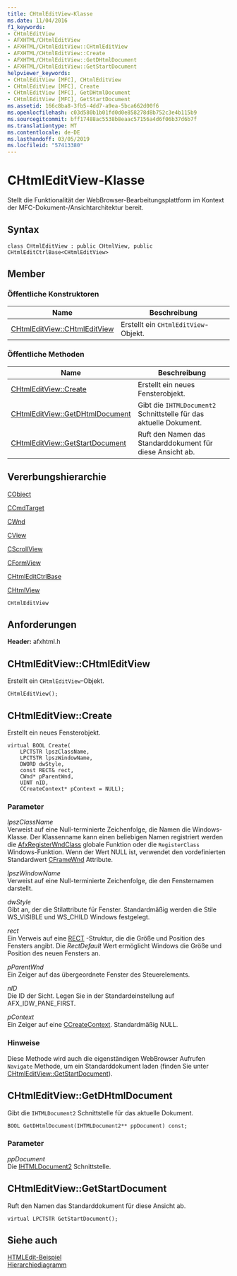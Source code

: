 ```yaml
---
title: CHtmlEditView-Klasse
ms.date: 11/04/2016
f1_keywords:
- CHtmlEditView
- AFXHTML/CHtmlEditView
- AFXHTML/CHtmlEditView::CHtmlEditView
- AFXHTML/CHtmlEditView::Create
- AFXHTML/CHtmlEditView::GetDHtmlDocument
- AFXHTML/CHtmlEditView::GetStartDocument
helpviewer_keywords:
- CHtmlEditView [MFC], CHtmlEditView
- CHtmlEditView [MFC], Create
- CHtmlEditView [MFC], GetDHtmlDocument
- CHtmlEditView [MFC], GetStartDocument
ms.assetid: 166c8ba8-3fb5-4dd7-a9ea-5bca662d00f6
ms.openlocfilehash: c03d580b1b01fd0d0e858278d8b752c3e4b115b9
ms.sourcegitcommit: bff17488ac5538b8eaac57156a4d6f06b37d6b7f
ms.translationtype: MT
ms.contentlocale: de-DE
ms.lasthandoff: 03/05/2019
ms.locfileid: "57413380"
---
```

# <a name="chtmleditview-class"></a>CHtmlEditView-Klasse

Stellt die Funktionalität der WebBrowser-Bearbeitungsplattform im Kontext der MFC-Dokument-/Ansichtarchitektur bereit.

## <a name="syntax"></a>Syntax

```
class CHtmlEditView : public CHtmlView, public CHtmlEditCtrlBase<CHtmlEditView>
```

## <a name="members"></a>Member

### <a name="public-constructors"></a>Öffentliche Konstruktoren

|Name|Beschreibung|
|----------|-----------------|
|[CHtmlEditView::CHtmlEditView](#chtmleditview)|Erstellt ein `CHtmlEditView`-Objekt.|

### <a name="public-methods"></a>Öffentliche Methoden

|Name|Beschreibung|
|----------|-----------------|
|[CHtmlEditView::Create](#create)|Erstellt ein neues Fensterobjekt.|
|[CHtmlEditView::GetDHtmlDocument](#getdhtmldocument)|Gibt die `IHTMLDocument2` Schnittstelle für das aktuelle Dokument.|
|[CHtmlEditView::GetStartDocument](#getstartdocument)|Ruft den Namen das Standarddokument für diese Ansicht ab.|

## <a name="inheritance-hierarchy"></a>Vererbungshierarchie

[CObject](../../mfc/reference/cobject-class.md)

[CCmdTarget](../../mfc/reference/ccmdtarget-class.md)

[CWnd](../../mfc/reference/cwnd-class.md)

[CView](../../mfc/reference/cview-class.md)

[CScrollView](../../mfc/reference/cscrollview-class.md)

[CFormView](../../mfc/reference/cformview-class.md)

[CHtmlEditCtrlBase](../../mfc/reference/chtmleditctrlbase-class.md)

[CHtmlView](../../mfc/reference/chtmlview-class.md)

`CHtmlEditView`

## <a name="requirements"></a>Anforderungen

**Header:** afxhtml.h

##  <a name="chtmleditview"></a>  CHtmlEditView::CHtmlEditView

Erstellt ein `CHtmlEditView`-Objekt.

```
CHtmlEditView();
```

##  <a name="create"></a>  CHtmlEditView::Create

Erstellt ein neues Fensterobjekt.

```
virtual BOOL Create(
    LPCTSTR lpszClassName,
    LPCTSTR lpszWindowName,
    DWORD dwStyle,
    const RECT& rect,
    CWnd* pParentWnd,
    UINT nID,
    CCreateContext* pContext = NULL);
```

### <a name="parameters"></a>Parameter

*lpszClassName*<br/>
Verweist auf eine Null-terminierte Zeichenfolge, die Namen die Windows-Klasse. Der Klassenname kann einen beliebigen Namen registriert werden die [AfxRegisterWndClass](application-information-and-management.md#afxregisterwndclass) globale Funktion oder die `RegisterClass` Windows-Funktion. Wenn der Wert NULL ist, verwendet den vordefinierten Standardwert [CFrameWnd](../../mfc/reference/cframewnd-class.md) Attribute.

*lpszWindowName*<br/>
Verweist auf eine Null-terminierte Zeichenfolge, die den Fensternamen darstellt.

*dwStyle*<br/>
Gibt an, der die Stilattribute für Fenster. Standardmäßig werden die Stile WS_VISIBLE und WS_CHILD Windows festgelegt.

*rect*<br/>
Ein Verweis auf eine [RECT](/previous-versions/dd162897\(v=vs.85\)) -Struktur, die die Größe und Position des Fensters angibt. Die *RectDefault* Wert ermöglicht Windows die Größe und Position des neuen Fensters an.

*pParentWnd*<br/>
Ein Zeiger auf das übergeordnete Fenster des Steuerelements.

*nID*<br/>
Die ID der Sicht. Legen Sie in der Standardeinstellung auf AFX_IDW_PANE_FIRST.

*pContext*<br/>
Ein Zeiger auf eine [CCreateContext](../../mfc/reference/ccreatecontext-structure.md). Standardmäßig NULL.

### <a name="remarks"></a>Hinweise

Diese Methode wird auch die eigenständigen WebBrowser Aufrufen `Navigate` Methode, um ein Standarddokument laden (finden Sie unter [CHtmlEditView::GetStartDocument](#getstartdocument)).

##  <a name="getdhtmldocument"></a>  CHtmlEditView::GetDHtmlDocument

Gibt die `IHTMLDocument2` Schnittstelle für das aktuelle Dokument.

```
BOOL GetDHtmlDocument(IHTMLDocument2** ppDocument) const;
```

### <a name="parameters"></a>Parameter

*ppDocument*<br/>
Die [IHTMLDocument2](/previous-versions/windows/internet-explorer/ie-developer/platform-apis/aa752574\(v=vs.85\)) Schnittstelle.

##  <a name="getstartdocument"></a>  CHtmlEditView::GetStartDocument

Ruft den Namen das Standarddokument für diese Ansicht ab.

```
virtual LPCTSTR GetStartDocument();
```

## <a name="see-also"></a>Siehe auch

[HTMLEdit-Beispiel](../../visual-cpp-samples.md)<br/>
[Hierarchiediagramm](../../mfc/hierarchy-chart.md)
